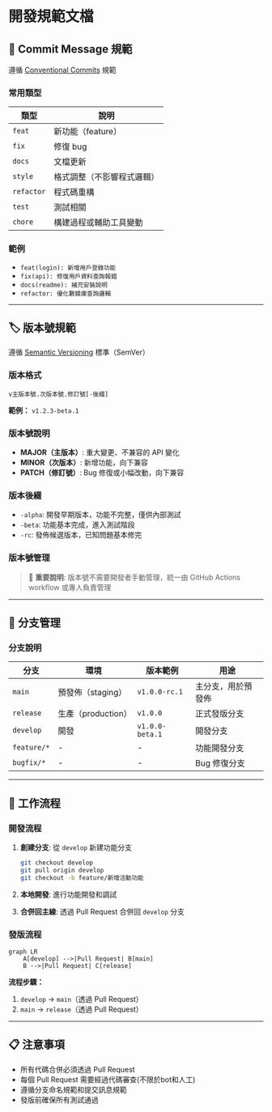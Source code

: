 # 開發規範文檔

## 📝 Commit Message 規範

遵循 [Conventional Commits](https://www.conventionalcommits.org/) 規範

### 常用類型

| 類型 | 說明 |
|------|------|
| `feat` | 新功能（feature） |
| `fix` | 修復 bug |
| `docs` | 文檔更新 |
| `style` | 格式調整（不影響程式邏輯） |
| `refactor` | 程式碼重構 |
| `test` | 測試相關 |
| `chore` | 構建過程或輔助工具變動 |

### 範例

- `feat(login): 新增用戶登錄功能`
- `fix(api): 修復用戶資料查詢報錯`
- `docs(readme): 補充安裝說明`
- `refactor: 優化數據庫查詢邏輯`

---

## 🏷️ 版本號規範

遵循 [Semantic Versioning](https://semver.org) 標準（SemVer）

### 版本格式

```
v主版本號.次版本號.修訂號[-後綴]
```

**範例：** `v1.2.3-beta.1`

### 版本號說明

- **MAJOR（主版本）**: 重大變更、不兼容的 API 變化
- **MINOR（次版本）**: 新增功能，向下兼容
- **PATCH（修訂號）**: Bug 修復或小幅改動，向下兼容

### 版本後綴

- `-alpha`: 開發早期版本，功能不完整，僅供內部測試
- `-beta`: 功能基本完成，進入測試階段
- `-rc`: 發佈候選版本，已知問題基本修完

### 版本號管理

> 📌 **重要說明**: 版本號不需要開發者手動管理，統一由 GitHub Actions workflow 或專人負責管理

---

## 🌲 分支管理

### 分支說明

| 分支 | 環境 | 版本範例 | 用途 |
|------|------|----------|------|
| `main` | 預發佈（staging） | `v1.0.0-rc.1` | 主分支，用於預發佈 |
| `release` | 生產（production） | `v1.0.0` | 正式發版分支 |
| `develop` | 開發 | `v1.0.0-beta.1` | 開發分支 |
| `feature/*` | - | - | 功能開發分支 |
| `bugfix/*` | - | - | Bug 修復分支 |

---

## 🔄 工作流程

### 開發流程

1. **創建分支**: 從 `develop` 新建功能分支
   ```bash
   git checkout develop
   git pull origin develop
   git checkout -b feature/新增活動功能
   ```

2. **本地開發**: 進行功能開發和調試

3. **合併回主線**: 透過 Pull Request 合併回 `develop` 分支

### 發版流程

```mermaid
graph LR
    A[develop] -->|Pull Request| B[main]
    B -->|Pull Request| C[release]
```

**流程步驟：**
1. `develop` → `main`（透過 Pull Request）
2. `main` → `release`（透過 Pull Request）

---

## 📋 注意事項

- 所有代碼合併必須透過 Pull Request
- 每個 Pull Request 需要經過代碼審查(不限於bot和人工)
- 遵循分支命名規範和提交訊息規範
- 發版前確保所有測試通過